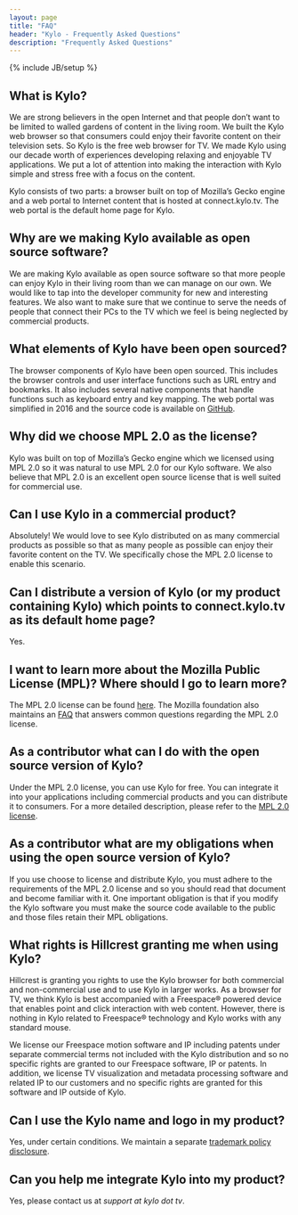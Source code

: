 ```yaml
---
layout: page
title: "FAQ"
header: "Kylo - Frequently Asked Questions"
description: "Frequently Asked Questions"
---
```

{% include JB/setup %}

## What is Kylo? 

We are strong believers in the open Internet and that people don’t want to be limited to walled gardens of content in the living room.  We built the Kylo web browser so that consumers could enjoy their favorite content on their television sets.  So Kylo is the free web browser for TV.  We made Kylo using our decade worth of experiences developing relaxing and enjoyable TV applications.  We put a lot of attention into making the interaction with Kylo simple and stress free with a focus on the content.  

Kylo consists of two parts: a browser built on top of Mozilla’s Gecko engine and a web portal to Internet content that is hosted at connect.kylo.tv.  The web portal is the default home page for Kylo.

## Why are we making Kylo available as open source software?

We are making Kylo available as open source software so that more people can enjoy Kylo in their living room than we can manage on our own.  We would like to tap into the developer community for new and interesting features.  We also want to make sure that we continue to serve the needs of people that connect their PCs to the TV which we feel is being neglected by commercial products.

## What elements of Kylo have been open sourced?

The browser components of Kylo have been open sourced.  This includes the browser controls and user interface functions such as URL entry and bookmarks.  It also includes several native components that handle functions such as keyboard entry and key mapping.  The web portal was simplified in 2016 and the source code is available on [GitHub](https://github.com/teamkylo/kylo-connect/).

## Why did we choose MPL 2.0 as the license?

Kylo was built on top of Mozilla’s Gecko engine which we licensed using MPL 2.0 so it was natural to use MPL 2.0 for our Kylo software.  We also believe that MPL 2.0 is an excellent open source license that is well suited for commercial use.

## Can I use Kylo in a commercial product?

Absolutely!  We would love to see Kylo distributed on as many commercial products as possible so that as many people as possible can enjoy their favorite content on the TV.  We specifically chose the MPL 2.0 license to enable this scenario.

## Can I distribute a version of Kylo (or my product containing Kylo) which points to connect.kylo.tv as its default home page?

Yes.  

## I want to learn more about the Mozilla Public License (MPL)?  Where should I go to learn more?

The MPL 2.0 license can be found [here](http://www.mozilla.org/MPL/2.0/).  The Mozilla foundation also maintains an [FAQ](http://www.mozilla.org/MPL/2.0/FAQ.html) that answers common questions regarding the MPL 2.0 license.

## As a contributor what can I do with the open source version of Kylo?

Under the MPL 2.0 license, you can use Kylo for free.  You can integrate it into your applications including commercial products and you can distribute it to consumers.  For a more detailed description, please refer to the [MPL 2.0 license](http://www.mozilla.org/MPL/2.0/).

## As a contributor what are my obligations when using the open source version of Kylo?

If you use choose to license and distribute Kylo, you must adhere to the requirements of the MPL 2.0 license and so you should read that document and become familiar with it.  One important obligation is that if you modify the Kylo software you must make the source code available to the public and those files retain their MPL obligations. 

## What rights is Hillcrest granting me when using Kylo?

Hillcrest is granting you rights to use the Kylo browser for both commercial and non-commercial use and to use Kylo in larger works.  As a browser for TV, we think Kylo is best accompanied with a Freespace® powered device that enables point and click interaction with web content.  However, there is nothing in Kylo related to Freespace® technology and Kylo works with any standard mouse.

We license our Freespace motion software and IP including patents under separate commercial terms not included with the Kylo distribution and so no specific rights are granted to our Freespace software, IP or patents.  In addition, we license TV visualization and metadata processing software and related IP to our customers and no specific rights are granted for this software and IP outside of Kylo.

## Can I use the Kylo name and logo in my product?

Yes, under certain conditions.  We maintain a separate [trademark policy disclosure](http://team.kylo.tv/trademarks).

## Can you help me integrate Kylo into my product?

Yes, please contact us at _support at kylo dot tv_.

<br /><br />